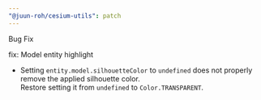 ```yaml
---
"@juun-roh/cesium-utils": patch
---
```


Bug Fix

fix: Model entity highlight

* Setting `entity.model.silhouetteColor` to `undefined` does not properly remove the applied silhouette color.  
Restore setting it from `undefined` to `Color.TRANSPARENT`.
